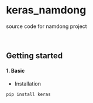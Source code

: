 # keras_namdong
source code for namdong project

<br/>

## Getting started
#### 1. Basic
* Installation
```bash
pip install keras
```

